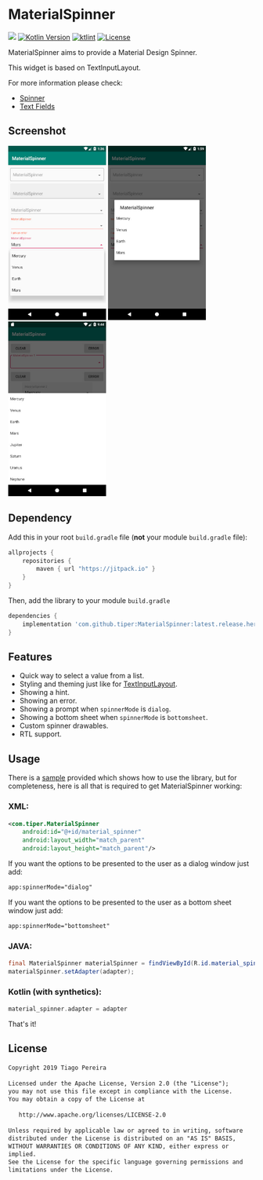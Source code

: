 # MaterialSpinner


[![](https://jitpack.io/v/tiper/MaterialSpinner.svg)](https://jitpack.io/#tiper/MaterialSpinner)
[![Kotlin Version](https://img.shields.io/badge/kotlin-1.3.40-blue.svg)](http://kotlinlang.org/)
[![ktlint](https://img.shields.io/badge/code%20style-%E2%9D%A4-FF4081.svg)](https://ktlint.github.io/)
[![License](https://img.shields.io/badge/License-Apache%202.0-blue.svg)](http://www.apache.org/licenses/LICENSE-2.0)


MaterialSpinner aims to provide a Material Design Spinner.

This widget is based on TextInputLayout.

For more information please check:
- [Spinner](https://developer.android.com/guide/topics/ui/controls/spinner)
- [Text Fields](https://material.io/develop/android/components/text-input-layout/)

## Screenshot
<img src="./screenshot/Screenshot_1.jpg" width="200"/> <img src="./screenshot/Screenshot_2.jpg" width="200"/> <img src="./screenshot/Screenshot_3.jpg" width="200"/>

## Dependency

Add this in your root `build.gradle` file (**not** your module `build.gradle` file):

```gradle
allprojects {
    repositories {
        maven { url "https://jitpack.io" }
    }
}
```

Then, add the library to your module `build.gradle`
```gradle
dependencies {
    implementation 'com.github.tiper:MaterialSpinner:latest.release.here'
}
```

## Features
- Quick way to select a value from a list.
- Styling and theming just like for [TextInputLayout](https://developer.android.com/reference/android/support/design/widget/TextInputLayout).
- Showing a hint.
- Showing an error.
- Showing a prompt when `spinnerMode` is `dialog`.
- Showing a bottom sheet when `spinnerMode` is `bottomsheet`.
- Custom spinner drawables.
- RTL support.

## Usage
There is a [sample](https://github.com/tiper/MaterialSpinner/tree/master/sample) provided which shows how to use the library, but for completeness, here is all that is required to get MaterialSpinner working:

### XML:
```xml
<com.tiper.MaterialSpinner
    android:id="@+id/material_spinner"
    android:layout_width="match_parent"
    android:layout_height="match_parent"/>
```

If you want the options to be presented to the user as a dialog window just add:
```xml
app:spinnerMode="dialog"
```
If you want the options to be presented to the user as a bottom sheet window just add:
```xml
app:spinnerMode="bottomsheet"
```

### JAVA:
```java
final MaterialSpinner materialSpinner = findViewById(R.id.material_spinner);
materialSpinner.setAdapter(adapter);
```
### Kotlin (**with** synthetics):
```kotlin
material_spinner.adapter = adapter
```
That's it!

License
--------

    Copyright 2019 Tiago Pereira

    Licensed under the Apache License, Version 2.0 (the "License");
    you may not use this file except in compliance with the License.
    You may obtain a copy of the License at

       http://www.apache.org/licenses/LICENSE-2.0

    Unless required by applicable law or agreed to in writing, software
    distributed under the License is distributed on an "AS IS" BASIS,
    WITHOUT WARRANTIES OR CONDITIONS OF ANY KIND, either express or implied.
    See the License for the specific language governing permissions and
    limitations under the License.
